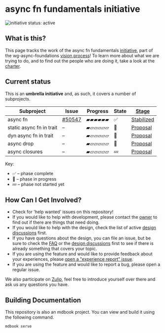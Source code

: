 # async fn fundamentals initiative

![initiative status: active](https://img.shields.io/badge/status-active-brightgreen.svg)

## What is this?

This page tracks the work of the async fn fundamentals [initiative], part of the wg-async-foundations [vision process]! To learn more about what we are trying to do, and to find out the people who are doing it, take a look at the [charter].

[charter]: ./CHARTER.md
[initiative]: https://lang-team.rust-lang.org/initiatives.html
[vision process]: https://rust-lang.github.io/wg-async-foundations/vision.html

## Current status

This is an **umbrella initiative** and, as such, it covers a number of subprojects.

| Subproject                    | Issue    | Progress       | State | [Stage]        |
|-------------------------------|----------|----------------|-------|----------------|
| async fn                      | [#50547] | ▰▰▰▰▰▰   | ✅    | [Stabilized]   |
| static async fn in trait      | –        | ▰▱▱▱▱▱   | 🦀    | [Proposal]     |
| dyn async fn in trait         | –        | ▰▱▱▱▱▱   | 🦀    | [Proposal]     |
| async drop                    | –        | ▰▱▱▱▱▱   | 🦀    | [Proposal]     |
| async closures                | –        | ▰▱▱▱▱▱   | 💤    | [Proposal]     |

[#50547]: https://github.com/rust-lang/rust/issues/50547

<!-- TODO: Fill these in
[Proposal issue]: (https://github.com/rust-lang/lang-team/)
[Tracking issue]: https://github.com/rust-lang/rust/
-->

[Stage]: https://lang-team.rust-lang.org/initiatives/process/stages.html
[Proposal]: https://lang-team.rust-lang.org/initiatives/process/stages/proposal.html
[Experimental]: https://lang-team.rust-lang.org/initiatives/process/stages/proposal.html
[Development]: https://lang-team.rust-lang.org/initiatives/process/stages/development.html
[Feature complete]: https://lang-team.rust-lang.org/initiatives/process/stages/feature-complete.html
[Stabilized]: https://lang-team.rust-lang.org/initiatives/process/stages/stabilized.html

Key:

* ✅ – phase complete
* 🦀 – phase in progress
* 💤 – phase not started yet

## How Can I Get Involved?

* Check for 'help wanted' issues on this repository!
* If you would like to help with development, please contact the [owner](./charter.md#membership) to find out if there are things that need doing.
* If you would like to help with the design, check the list of active [design discussions](./design-discussions) first.
* If you have questions about the design, you can file an issue, but be sure to check the [FAQ](./FAQ.md) or the [design discussions](./design-discussions) first to see if there is already something that covers your topic.
* If you are using the feature and would like to provide feedback about your experiences, please [open a "experience report" issue][experience-report].
* If you are using the feature and would like to report a bug, please open a regular issue.

We also participate on [Zulip][chat-link], feel free to introduce yourself over there and ask us any questions you have.

[open issues]: /issues
[experience-report]: https://github.com/rust-lang/async-fundamentals-initiative/issues/new?labels=experience-report&template=experience-report.md
[chat-link]: https://rust-lang.zulipchat.com/#narrow/stream/187312-wg-async-foundations
<!-- Should there be a dedicated team? -->
[team-toml]: https://github.com/rust-lang/team/blob/master/teams/wg-async-foundations.toml

## Building Documentation
This repository is also an mdbook project. You can view and build it using the
following command.

```
mdbook serve
```

